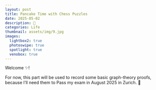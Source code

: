 ```yaml
---
layout: post
title: Pancake Time with Chess Puzzles
date: 2025-05-02
description: 🥞
categories: Life
thumbnail: assets/img/9.jpg
images:
  lightbox2: true
  photoswipe: true
  spotlight: true
  venobox: true
---
```


Welcome ✨! 

For now, this part will be used to record some basic graph-theory proofs, because I’ll need them to Pass my exam in August 2025 in Zurich. 🙂<br><br><br><br>
